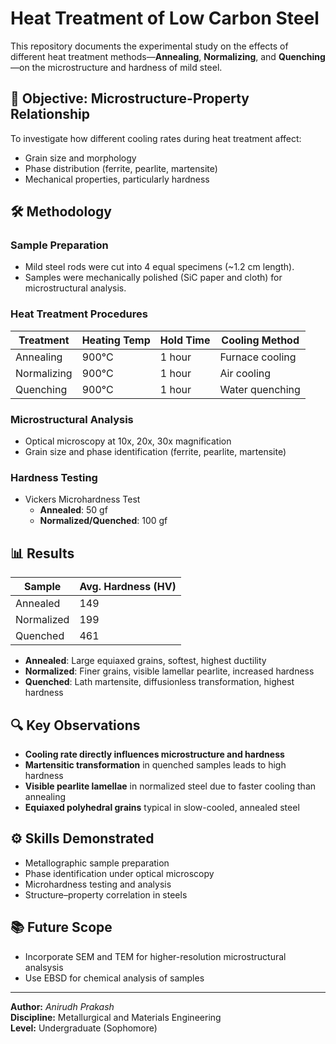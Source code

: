 # Heat Treatment of Low Carbon Steel

This repository documents the experimental study on the effects of different heat treatment methods—**Annealing**, **Normalizing**, and **Quenching**—on the microstructure and hardness of mild steel.

## 🔬 Objective: Microstructure-Property Relationship

To investigate how different cooling rates during heat treatment affect:
- Grain size and morphology
- Phase distribution (ferrite, pearlite, martensite)
- Mechanical properties, particularly hardness

## 🛠️ Methodology

### Sample Preparation
- Mild steel rods were cut into 4 equal specimens (~1.2 cm length).
- Samples were mechanically polished (SiC paper and cloth) for microstructural analysis.

### Heat Treatment Procedures
| Treatment   | Heating Temp | Hold Time | Cooling Method |
|-------------|--------------|-----------|----------------|
| Annealing   | 900°C        | 1 hour    | Furnace cooling |
| Normalizing | 900°C        | 1 hour    | Air cooling     |
| Quenching   | 900°C        | 1 hour    | Water quenching |

### Microstructural Analysis
- Optical microscopy at 10x, 20x, 30x magnification
- Grain size and phase identification (ferrite, pearlite, martensite)

### Hardness Testing
- Vickers Microhardness Test
  - **Annealed**: 50 gf
  - **Normalized/Quenched**: 100 gf

## 📊 Results

| Sample     | Avg. Hardness (HV) |
|------------|--------------------|
| Annealed   | 149                | 
| Normalized | 199                | 
| Quenched   | 461                | 

- **Annealed**: Large equiaxed grains, softest, highest ductility  
- **Normalized**: Finer grains, visible lamellar pearlite, increased hardness  
- **Quenched**: Lath martensite, diffusionless transformation, highest hardness

## 🔍 Key Observations

- **Cooling rate directly influences microstructure and hardness**
- **Martensitic transformation** in quenched samples leads to high hardness
- **Visible pearlite lamellae** in normalized steel due to faster cooling than annealing
- **Equiaxed polyhedral grains** typical in slow-cooled, annealed steel

## ⚙️ Skills Demonstrated

- Metallographic sample preparation  
- Phase identification under optical microscopy  
- Microhardness testing and analysis  
- Structure–property correlation in steels  

## 📚 Future Scope
- Incorporate SEM and TEM for higher-resolution microstructural analsysis
- Use EBSD for chemical analysis of samples

---

**Author:** *Anirudh Prakash*  
**Discipline:** Metallurgical and Materials Engineering  
**Level:** Undergraduate (Sophomore)
